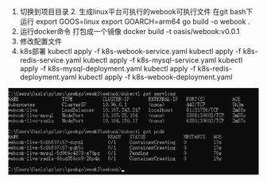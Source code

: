 1. 切换到项目目录 
   2. 生成linux平台可执行的webook可执行文件 
   在git bash下运行 
   export GOOS=linux 
   export GOARCH=arm64 
   go build -o webook . 
3. 运行docker命令 打包成一个镜像 
   docker build -t oasis/webook:v0.0.1 
4. 修改配置文件 
5. k8s部署 
   kubectl apply -f k8s-webook-service.yaml 
   kubectl apply -f k8s-redis-service.yaml 
   kubectl apply -f k8s-mysql-service.yaml
   kubectl apply -f k8s-mysql-deployment.yaml 
   kubectl apply -f k8s-redis-deployment.yaml 
   kubectl apply -f k8s-webook-deployment.yaml 

![img_2.png](img_2.png) 

